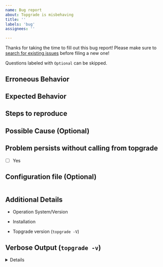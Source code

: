 ```yaml
---
name: Bug report
about: Topgrade is misbehaving
title: ''
labels: 'bug'
assignees: ''

---
```


Thanks for taking the time to fill out this bug report! 
Please make sure to [search for existing issues](https://github.com/topgrade-rs/topgrade/issues) before filing a new one!

Questions labeled with `Optional` can be skipped.

<!-- If you're here to report about a "No asset found" error, please make sure that an hour has been passed since the last release was made. -->

## Erroneous Behavior
<!-- 
What actually happened?
-->

## Expected Behavior
<!-- 
Describe the expected behavior
-->

## Steps to reproduce
<!-- 
A minimal example to reproduce the issue
-->

## Possible Cause (Optional)
<!-- 
If you know the possible cause of the issue, please tell us.
-->

## Problem persists without calling from topgrade
<!-- 
Execute the erroneous command directly to see if the problem persists
-->
- [ ] Yes

## Configuration file (Optional)
<!-- 
Paste your configuration file inside the code block if you think this issue is 
related to configuration.
-->

```toml

```

## Additional Details
- Operation System/Version
  <!-- For example, Fedora Linux 38 -->

- Installation
  <!-- 
  How did you install topgrade: build from repo / crates.io (cargo install topgrade) 
  / package manager (which one) / other (describe)
  -->

- Topgrade version (`topgrade -V`)

## Verbose Output (`topgrade -v`)
<!-- 
Paste the verbose output into the pre-tags
-->

<details>
<pre>

</pre>
</details>
